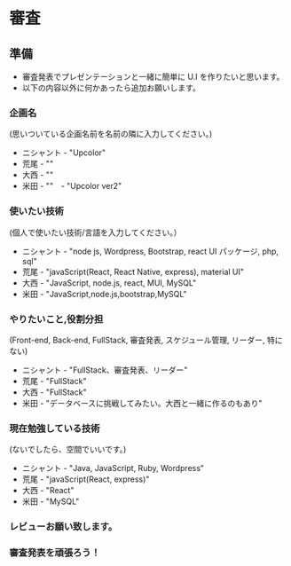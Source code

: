 # 審査

## 準備
* 審査発表でプレゼンテーションと一緒に簡単に U.I を作りたいと思います。
* 以下の内容以外に何かあったら追加お願いします。

### 企画名
(思いついている企画名前を名前の隣に入力してください。)
* ニシャント - "Upcolor"　
* 荒尾 - ""
* 大西 - ""
* 米田 - ""　- "Upcolor ver2"

### 使いたい技術
(個人で使いたい技術/言語を入力してください。）
* ニシャント - "node js, Wordpress, Bootstrap, react UI パッケージ, php, sql"
* 荒尾 - "javaScript(React, React Native, express), material UI"
* 大西 - "JavaScript, node.js, react, MUI, MySQL"
* 米田 - "JavaScript,node.js,bootstrap,MySQL"

### やりたいこと,役割分担
(Front-end, Back-end, FullStack, 審査発表, スケジュール管理, リーダー, 特にない)
* ニシャント - "FullStack、審査発表、リーダー"
* 荒尾 - "FullStack"
* 大西 - "FullStack"
* 米田 - "データベースに挑戦してみたい。大西と一緒に作るのもあり"

### 現在勉強している技術
(ないでしたら、空間でいいです。)
* ニシャント - "Java, JavaScript, Ruby, Wordpress"
* 荒尾 - "javaScript(React, express)"
* 大西 - "React"
* 米田 - "MySQL"


### レビューお願い致します。
### 審査発表を頑張ろう！
